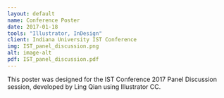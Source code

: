 ```yaml
---
layout: default
name: Conference Poster
date: 2017-01-18
tools: "Illustrator, InDesign"
client: Indiana University IST Conference
img: IST_panel_discussion.png
alt: image-alt
pdf: IST_panel_discussion.pdf
---
```

This poster was designed for the IST Conference 2017 Panel Discussion session, developed by Ling Qian using Illustrator CC.
